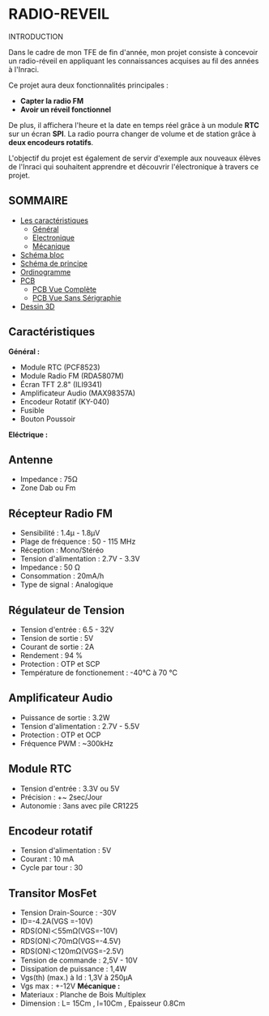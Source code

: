 
# RADIO-REVEIL

INTRODUCTION

Dans le cadre de mon TFE de fin d'année, mon projet consiste à concevoir un radio-réveil en appliquant les connaissances acquises au fil des années à l'Inraci.

Ce projet aura deux fonctionnalités principales :
- **Capter la radio FM**
- **Avoir un réveil fonctionnel**

De plus, il affichera l'heure et la date en temps réel grâce à un module **RTC** sur un écran **SPI**. La radio pourra changer de volume et de station grâce à **deux encodeurs rotatifs**.

L'objectif du projet est également de servir d'exemple aux nouveaux élèves de l'Inraci qui souhaitent apprendre et découvrir l'électronique à travers ce projet.

## SOMMAIRE
- [Les caractéristiques](#les-caractéristiques)
  - [Général](#général)
  - [Electronique](#electronique)
  - [Mécanique](#mécanique)
- [Schéma bloc](#schéma-bloc)
- [Schéma de principe](#schéma-de-principe)
- [Ordinogramme](#ordinogramme)
- [PCB](#Pcb)
  - [PCB Vue Complète](#Pcb-vue-complete)
  - [PCB Vue Sans Sérigraphie](#Pcb-vue-sans-serigraphie)
- [Dessin 3D](#dessin-3d)
## Caractéristiques
**Général :**
- Module RTC (PCF8523) 
- Module Radio FM (RDA5807M) 
- Écran TFT 2.8" (ILI9341) 
- Amplificateur Audio (MAX98357A) 
- Encodeur Rotatif (KY-040) 
- Fusible 
- Bouton Poussoir

**Eléctrique :**
## Antenne 
- Impedance : 75Ω
- Zone Dab ou Fm
## Récepteur Radio FM
- Sensibilité : 1.4µ - 1.8µV
- Plage de fréquence : 50 - 115 MHz
- Réception : Mono/Stéréo
- Tension d'alimentation : 2.7V - 3.3V
- Impedance : 50 Ω
- Consommation : 20mA/h
- Type de signal : Analogique
## Régulateur de Tension
- Tension d'entrée : 6.5 - 32V
- Tension de sortie : 5V
- Courant de sortie : 2A
- Rendement : 94 %
- Protection : OTP et SCP 
- Température de fonctionement : -40°C à 70 °C
## Amplificateur Audio
- Puissance de sortie : 3.2W 
- Tension d'alimentation : 2.7V - 5.5V
- Protection : OTP et OCP
- Fréquence PWM : ~300kHz
## Module RTC 
- Tension d'entrée : 3.3V ou 5V
- Précision : +~ 2sec/Jour
- Autonomie : 3ans avec pile CR1225
## Encodeur rotatif
- Tension d'alimentation : 5V
- Courant : 10 mA
- Cycle par tour : 30
## Transitor MosFet
- Tension Drain-Source : -30V
- ID=-4.2A(VGS =-10V)
- RDS(ON)＜55mΩ(VGS=-10V)
- RDS(ON)＜70mΩ(VGS=-4.5V)
- RDS(ON)＜120mΩ(VGS=-2.5V)
- Tension de commande : 2,5V - 10V
- Dissipation de puissance : 1,4W
- Vgs(th) (max.) à Id : 1,3V à 250µA
- Vgs max : +-12V
**Mécanique :**
- Materiaux : Planche de Bois Multiplex 
- Dimension : L= 15Cm , l=10Cm , Epaisseur 0.8Cm
